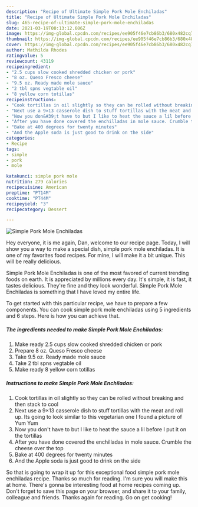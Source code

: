 ```yaml
---
description: "Recipe of Ultimate Simple Pork Mole Enchiladas"
title: "Recipe of Ultimate Simple Pork Mole Enchiladas"
slug: 465-recipe-of-ultimate-simple-pork-mole-enchiladas
date: 2021-03-19T00:13:12.606Z
image: https://img-global.cpcdn.com/recipes/ee905f46e7cb86b3/680x482cq70/simple-pork-mole-enchiladas-recipe-main-photo.jpg
thumbnail: https://img-global.cpcdn.com/recipes/ee905f46e7cb86b3/680x482cq70/simple-pork-mole-enchiladas-recipe-main-photo.jpg
cover: https://img-global.cpcdn.com/recipes/ee905f46e7cb86b3/680x482cq70/simple-pork-mole-enchiladas-recipe-main-photo.jpg
author: Mathilda Rhodes
ratingvalue: 5
reviewcount: 43119
recipeingredient:
- "2.5 cups slow cooked shredded chicken or pork"
- "8 oz. Queso Fresco cheese"
- "9.5 oz. Ready made mole sauce"
- "2 tbl spns vegtable oil"
- "8 yellow corn totillas"
recipeinstructions:
- "Cook tortillas in oil slightly so they can be rolled without breaking and then stack to cool"
- "Next use a 9×13 casserole dish to stuff tortillas with the meat and roll up. Its going to look similar to this vegetarian one I found a picture of Yum Yum"
- "Now you don&#39;t have to but I like to heat the sauce a lil before I put it on the tortillas"
- "After you have done covered the enchilladas in mole sauce. Crumble the cheese over the top"
- "Bake at 400 degrees for twenty minutes"
- "And the Apple soda is just good to drink on the side"
categories:
- Recipe
tags:
- simple
- pork
- mole

katakunci: simple pork mole 
nutrition: 279 calories
recipecuisine: American
preptime: "PT14M"
cooktime: "PT44M"
recipeyield: "3"
recipecategory: Dessert

---
```



![Simple Pork Mole Enchiladas](https://img-global.cpcdn.com/recipes/ee905f46e7cb86b3/680x482cq70/simple-pork-mole-enchiladas-recipe-main-photo.jpg)

Hey everyone, it is me again, Dan, welcome to our recipe page. Today, I will show you a way to make a special dish, simple pork mole enchiladas. It is one of my favorites food recipes. For mine, I will make it a bit unique. This will be really delicious.

Simple Pork Mole Enchiladas is one of the most favored of current trending foods on earth. It is appreciated by millions every day. It's simple, it is fast, it tastes delicious. They're fine and they look wonderful. Simple Pork Mole Enchiladas is something that I have loved my entire life.




To get started with this particular recipe, we have to prepare a few components. You can cook simple pork mole enchiladas using 5 ingredients and 6 steps. Here is how you can achieve that.

<!--inarticleads1-->

##### The ingredients needed to make Simple Pork Mole Enchiladas:

1. Make ready 2.5 cups slow cooked shredded chicken or pork
1. Prepare 8 oz. Queso Fresco cheese
1. Take 9.5 oz. Ready made mole sauce
1. Take 2 tbl spns vegtable oil
1. Make ready 8 yellow corn totillas




<!--inarticleads2-->

##### Instructions to make Simple Pork Mole Enchiladas:

1. Cook tortillas in oil slightly so they can be rolled without breaking and then stack to cool
1. Next use a 9×13 casserole dish to stuff tortillas with the meat and roll up. Its going to look similar to this vegetarian one I found a picture of Yum Yum
1. Now you don&#39;t have to but I like to heat the sauce a lil before I put it on the tortillas
1. After you have done covered the enchilladas in mole sauce. Crumble the cheese over the top
1. Bake at 400 degrees for twenty minutes
1. And the Apple soda is just good to drink on the side




So that is going to wrap it up for this exceptional food simple pork mole enchiladas recipe. Thanks so much for reading. I'm sure you will make this at home. There's gonna be interesting food at home recipes coming up. Don't forget to save this page on your browser, and share it to your family, colleague and friends. Thanks again for reading. Go on get cooking!
